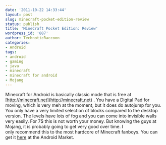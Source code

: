 ```yaml
---
date: '2011-10-22 14:33:44'
layout: post
slug: minecraft-pocket-edition-review
status: publish
title: 'MineCraft Pocket Edition: Review'
wordpress_id: '887'
author: TechnoticRaccoon
categories:
- Android
tags:
- android
- gaming
- java
- minecraft
- minecraft for android
- Mojang
---
```


Minecraft for Android is basically classic mode that is free at [http://minecraft.net](http://minecraft.net) . You have a Digital Pad for moving, which is very meh at the moment, but it does do autojump for you. You only have a very limited selection of blocks compared to the desktop version. The levels have lots of fog and you can come into invisible walls very easily. For 7$ this is not worth your money. But knowing the guys at Mojang, it is probably going to get very good over time. I only recommend this to the most hardcore of Minecraft fanboys. You can get it [here](https://market.android.com/details?id=com.mojang.minecraftpe&hl=en) at the Android Market.


